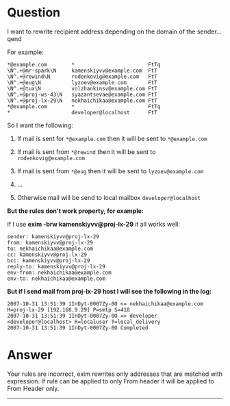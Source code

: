 Question
========

I want to rewrite recipient address depending on the domain of the
sender... qend

For example:

    *@example.com        *                        FtTq
    \N^.+@mr-spark\N     kamenskiyvv@example.com  FtT
    \N^.+@rewind\N       rodenkovig@example.com   FtT
    \N^.+@eug\N          lyzoev@example.com       FtT
    \N^.+@tux\N          volzhankinsv@example.com FtT
    \N^.+@proj-ws-43\N   syazantsevae@example.com FtT
    \N^.+@proj-lx-29\N   nekhaichikaa@example.com FtT
    *@example.com        *                        FtTq
    *                    developer@localhost      FtT

So I want the following:

1.  If mail is sent for `*@example.com` then it will be sent to
    `*@example.com`

2.  If mail is sent from `*@rewind` then it will be sent to
    `rodenkovig@example.com`

3.  If mail is sent from `*@eug` then it will be sent to
    `lyzoev@example.com`

4.  ...

5.  Otherwise mail will be send to local mailbox `developer@localhost`

**But the rules don't work property, for example:**

If I use **exim -brw kamenskiyvv@proj-lx-29** it all works well:

    sender: kamenskiyvv@proj-lx-29
    from: kamenskiyvv@proj-lx-29
    to: nekhaichikaa@example.com
    cc: kamenskiyvv@proj-lx-29
    bcc: kamenskiyvv@proj-lx-29
    reply-to: kamenskiyvv@proj-lx-29
    env-from: nekhaichikaa@example.com
    env-to: nekhaichikaa@example.com

**But if I send mail from proj-lx-29 host I will see the following in
the log:**

    2007-10-31 13:51:39 1InDyt-0007Zy-0O <= nekhaichikaa@example.com H=proj-lx-29 [192.168.9.29] P=smtp S=418
    2007-10-31 13:51:39 1InDyt-0007Zy-0O => developer <developer@localhost> R=localuser T=local_delivery
    2007-10-31 13:51:39 1InDyt-0007Zy-0O Completed

Answer
======

Your rules are incorrect, exim rewrites only addresses that are matched
with expression. If rule can be applied to only From header it will be
applied to From Header only.

* * * * *
